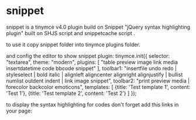 snippet
=======

snippet is a tinymce v4.0 plugin build on Snippet "jQuery syntax highlighting plugin" built on SHJS script and snippetcache script .

to use it copy snippet folder into tinymce plugins folder.

and config the editor to show snippet plugin:
tinymce.init({
  selector: "textarea",
	theme: "modern",
	plugins: [
		"table preview image link media insertdatetime code bbcode snippet"
	],
	toolbar1: "insertfile undo redo | styleselect | bold italic | alignleft aligncenter alignright alignjustify | bullist numlist outdent indent | link image snippet",
	toolbar2: "print preview media | forecolor backcolor emoticons",
	templates: [
		{title: 'Test template 1', content: 'Test 1'},
		{title: 'Test template 2', content: 'Test 2'}
	]
});


to display the syntax highlighting for codes don't forget add this links in your page:
<script type="text/javascript" src="path/to/js/jquery-1.9.1.min.js"></script>
<script type="text/javascript" src="path/to/js/jquery-migrate-1.1.1.min.js"></script>
<script type="text/javascript" src="path/to/js/jquery.snippet.min.js"></script>
<script type="text/javascript" src="path/to/js/jquery.snippet.compiler.js"></script>
<script type="text/javascript" src="path/to/js/jquery.snippet.run.js"></script>
<link rel="stylesheet" type="text/css" href="path/to/css/jquery.snippet.min.css">
